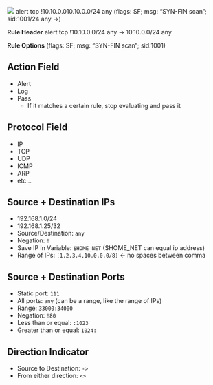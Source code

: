 ![](Pasted%20image%2020240223120903.png)
alert tcp !10.10.0.010.10.0.0/24 any (flags: SF; msg: “SYN-FIN scan”; sid:1001/24 any ->)

**Rule Header**
alert tcp !10.10.0.0/24 any -> 10.10.0.0/24 any

**Rule Options**
(flags: SF; msg: “SYN-FIN scan”; sid:1001)

## Action Field
- Alert
- Log
- Pass
	- If it matches a certain rule, stop evaluating and pass it

## Protocol Field
- IP
- TCP
- UDP
- ICMP
- ARP
- etc...

## Source + Destination IPs
- 192.168.1.0/24
- 192.168.1.25/32
- Source/Destination: `any`
- Negation: `!`
- Save IP in Variable: `$HOME_NET` ($HOME_NET can equal ip address)
- Range of IPs: `[1.2.3.4,10.0.0.0/8]` <- no spaces between comma

## Source + Destination Ports
- Static port: `111`
- All ports: `any` (can be a range, like the range of IPs)
- Range: `33000:34000`
- Negation: `!80`
- Less than or equal: `:1023`
- Greater than or equal: `1024:`

## Direction Indicator
- Source to Destination: `->` 
- From either direction: `<>`

